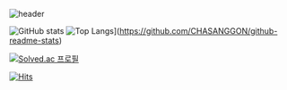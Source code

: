 ![header](https://capsule-render.vercel.app/api?type=wave&color=auto&text=CHASANGGON%20)



![GitHub stats](https://github-readme-stats.vercel.app/api?username=CHASANGGON&show_icons=true&theme=radical)
![Top Langs](https://github-readme-stats.vercel.app/api/top-langs/?username=CHASANGGON)](https://github.com/CHASANGGON/github-readme-stats)



[![Solved.ac
프로필](http://mazassumnida.wtf/api/generate_badge?boj=yg9618)](https://solved.ac/yg9618)



[![Hits](https://hits.seeyoufarm.com/api/count/incr/badge.svg?url=https%3A%2F%2Fgithub.com%2Fgjbae1212%2Fhit-counter)](https://hits.seeyoufarm.com)


